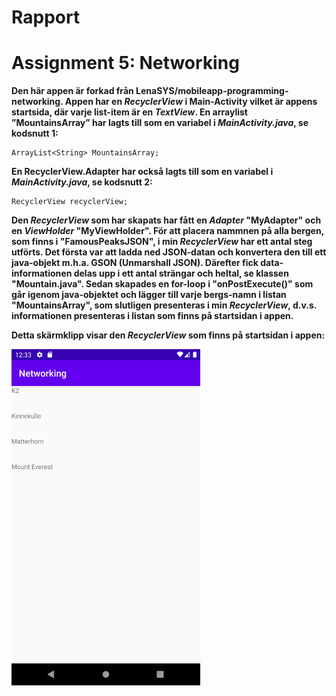 
# Rapport

# Assignment 5: Networking

**Den här appen är forkad från LenaSYS/mobileapp-programming-networking. Appen har en <i>RecyclerView</i> i Main-Activity vilket är appens startsida, där varje list-item är en <i>TextView</i>. En arraylist ”MountainsArray” har lagts till som en variabel i <i>MainActivity.java</i>, se kodsnutt 1:**

```
ArrayList<String> MountainsArray;
```

**En RecyclerView.Adapter har också lagts till som en variabel i <i>MainActivity.java</i>, se kodsnutt 2:**

```
RecyclerView recyclerView;
```

**Den <i>RecyclerView</i> som har skapats har fått en <i>Adapter</i> "MyAdapter" och en <i>ViewHolder</i> "MyViewHolder". För att placera nammnen på alla bergen, som finns i "FamousPeaksJSON", i min <i>RecyclerView</i> har ett antal steg utförts. Det första var att ladda ned JSON-datan och konvertera den till ett java-objekt m.h.a. GSON (Unmarshall JSON). Därefter fick data-informationen delas upp i ett antal strängar och heltal, se klassen "Mountain.java". Sedan skapades en for-loop i "onPostExecute()" som går igenom java-objektet och lägger till varje bergs-namn i listan "MountainsArray", som slutligen presenteras i min <i>RecyclerView</i>, d.v.s. informationen presenteras i listan som finns på startsidan i appen.**


**Detta skärmklipp visar den <i>RecyclerView</i> som finns på startsidan i appen:**

<img src="/Screenshot_20220502_123357.png" width="60%">